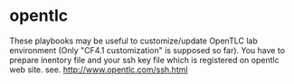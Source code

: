 # opentlc
These playbooks may be useful to customize/update OpenTLC lab environment (Only "CF4.1 customization" is supposed so far).
You have to prepare inentory file and your ssh key file which is registered on opentlc web site.
see. http://www.opentlc.com/ssh.html
